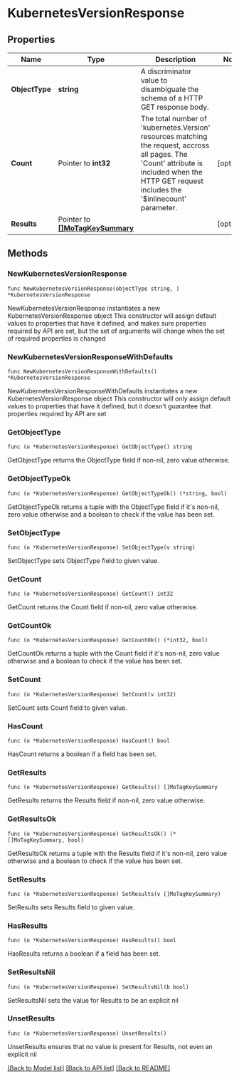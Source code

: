 # KubernetesVersionResponse

## Properties

Name | Type | Description | Notes
------------ | ------------- | ------------- | -------------
**ObjectType** | **string** | A discriminator value to disambiguate the schema of a HTTP GET response body. | 
**Count** | Pointer to **int32** | The total number of &#39;kubernetes.Version&#39; resources matching the request, accross all pages. The &#39;Count&#39; attribute is included when the HTTP GET request includes the &#39;$inlinecount&#39; parameter. | [optional] 
**Results** | Pointer to [**[]MoTagKeySummary**](MoTagKeySummary.md) |  | [optional] 

## Methods

### NewKubernetesVersionResponse

`func NewKubernetesVersionResponse(objectType string, ) *KubernetesVersionResponse`

NewKubernetesVersionResponse instantiates a new KubernetesVersionResponse object
This constructor will assign default values to properties that have it defined,
and makes sure properties required by API are set, but the set of arguments
will change when the set of required properties is changed

### NewKubernetesVersionResponseWithDefaults

`func NewKubernetesVersionResponseWithDefaults() *KubernetesVersionResponse`

NewKubernetesVersionResponseWithDefaults instantiates a new KubernetesVersionResponse object
This constructor will only assign default values to properties that have it defined,
but it doesn't guarantee that properties required by API are set

### GetObjectType

`func (o *KubernetesVersionResponse) GetObjectType() string`

GetObjectType returns the ObjectType field if non-nil, zero value otherwise.

### GetObjectTypeOk

`func (o *KubernetesVersionResponse) GetObjectTypeOk() (*string, bool)`

GetObjectTypeOk returns a tuple with the ObjectType field if it's non-nil, zero value otherwise
and a boolean to check if the value has been set.

### SetObjectType

`func (o *KubernetesVersionResponse) SetObjectType(v string)`

SetObjectType sets ObjectType field to given value.


### GetCount

`func (o *KubernetesVersionResponse) GetCount() int32`

GetCount returns the Count field if non-nil, zero value otherwise.

### GetCountOk

`func (o *KubernetesVersionResponse) GetCountOk() (*int32, bool)`

GetCountOk returns a tuple with the Count field if it's non-nil, zero value otherwise
and a boolean to check if the value has been set.

### SetCount

`func (o *KubernetesVersionResponse) SetCount(v int32)`

SetCount sets Count field to given value.

### HasCount

`func (o *KubernetesVersionResponse) HasCount() bool`

HasCount returns a boolean if a field has been set.

### GetResults

`func (o *KubernetesVersionResponse) GetResults() []MoTagKeySummary`

GetResults returns the Results field if non-nil, zero value otherwise.

### GetResultsOk

`func (o *KubernetesVersionResponse) GetResultsOk() (*[]MoTagKeySummary, bool)`

GetResultsOk returns a tuple with the Results field if it's non-nil, zero value otherwise
and a boolean to check if the value has been set.

### SetResults

`func (o *KubernetesVersionResponse) SetResults(v []MoTagKeySummary)`

SetResults sets Results field to given value.

### HasResults

`func (o *KubernetesVersionResponse) HasResults() bool`

HasResults returns a boolean if a field has been set.

### SetResultsNil

`func (o *KubernetesVersionResponse) SetResultsNil(b bool)`

 SetResultsNil sets the value for Results to be an explicit nil

### UnsetResults
`func (o *KubernetesVersionResponse) UnsetResults()`

UnsetResults ensures that no value is present for Results, not even an explicit nil

[[Back to Model list]](../README.md#documentation-for-models) [[Back to API list]](../README.md#documentation-for-api-endpoints) [[Back to README]](../README.md)


